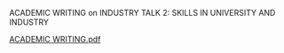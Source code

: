 ACADEMIC WRITING on INDUSTRY TALK 2: SKILLS IN UNIVERSITY AND INDUSTRY

[ACADEMIC WRITING.pdf](https://github.com/user-attachments/files/18618580/ACADEMIC.WRITING.pdf)
